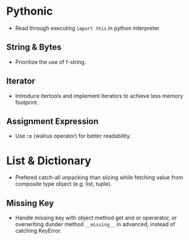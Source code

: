 # Pythonic
- Read *<The Zen of Python>* through executing `import this` in python interpreter.

## String & Bytes
- Prioritize the use of f-string.

## Iterator
- Introduce itertools and implement iterators to achieve less memory footprint.

## Assignment Expression
- Use **:=** (walrus operator) for better readability.

# List & Dictionary
- Prefered catch-all unpacking than slicing while fetching value from composite type object (e.g. list, tuple).

## Missing Key
- Handle missing key with object method get and or operarator, or overwriting dunder method `__missing__` in advanced, instead of catching KeyError.
